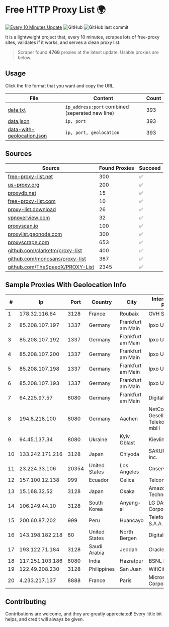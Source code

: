 
# Free HTTP Proxy List 🌍

[![Every 10 Minutes Update](https://github.com/mertguvencli/http-proxy-list/actions/workflows/main.yml/badge.svg?branch=main)](https://github.com/mertguvencli/http-proxy-list/actions/workflows/main.yml)
![GitHub](https://img.shields.io/github/license/mertguvencli/http-proxy-list)
![GitHub last commit](https://img.shields.io/github/last-commit/mertguvencli/http-proxy-list)

It is a lightweight project that, every 10 minutes, scrapes lots of free-proxy sites, validates if it works, and serves a clean proxy list.


> Scraper found **4768** proxies at the latest update. Usable proxies are below.

## Usage

Click the file format that you want and copy the URL.


|File|Content|Count|
|----|-------|-----|
|[data.txt](https://raw.githubusercontent.com/mertguvencli/http-proxy-list/main/proxy-list/data.txt)|`ip_address:port` combined (seperated new line)|393|
|[data.json](https://raw.githubusercontent.com/mertguvencli/http-proxy-list/main/proxy-list/data.json)|`ip, port`|393|
|[data-with-geolocation.json](https://raw.githubusercontent.com/mertguvencli/http-proxy-list/main/proxy-list/data-with-geolocation.json)|`ip, port, geolocation`|393|

## Sources

|Source|Found Proxies|Succeed|
|------|-------------|-------|
|[free-proxy-list.net](https://free-proxy-list.net)|300|✅|
|[us-proxy.org](https://www.us-proxy.org)|200|✅|
|[proxydb.net](http://proxydb.net)|15|✅|
|[free-proxy-list.com](https://free-proxy-list.com/?page=&port=&type%5B%5D=http&type%5B%5D=https&up_time=0&search=Search)|10|✅|
|[proxy-list.download](https://www.proxy-list.download/HTTP)|26|✅|
|[vpnoverview.com](https://vpnoverview.com/privacy/anonymous-browsing/free-proxy-servers)|32|✅|
|[proxyscan.io](https://www.proxyscan.io)|100|✅|
|[proxylist.geonode.com](https://proxylist.geonode.com/api/proxy-list?limit=300&page=1&sort_by=lastChecked&sort_type=desc&protocols=http,https)|300|✅|
|[proxyscrape.com](https://api.proxyscrape.com/v2/?request=displayproxies&protocol=http&timeout=10000&country=all&ssl=all&anonymity=all)|653|✅|
|[github.com/clarketm/proxy-list](https://raw.githubusercontent.com/clarketm/proxy-list/master/proxy-list-raw.txt)|400|✅|
|[github.com/monosans/proxy-list](https://raw.githubusercontent.com/monosans/proxy-list/main/proxies/http.txt)|387|✅|
|[github.com/TheSpeedX/PROXY-List](https://raw.githubusercontent.com/TheSpeedX/PROXY-List/master/http.txt)|2345|✅|


## Sample Proxies With Geolocation Info

|#|Ip|Port|Country|City|Internet Service Provider|
|-|--|----|-------|----|-------------------------|
|1|178.32.116.64|3128|France|Roubaix|OVH SAS|
|2|85.208.107.197|1337|Germany|Frankfurt am Main|Ipxo UK Limited|
|3|85.208.107.192|1337|Germany|Frankfurt am Main|Ipxo UK Limited|
|4|85.208.107.200|1337|Germany|Frankfurt am Main|Ipxo UK Limited|
|5|85.208.107.198|1337|Germany|Frankfurt am Main|Ipxo UK Limited|
|6|85.208.107.193|1337|Germany|Frankfurt am Main|Ipxo UK Limited|
|7|64.225.97.57|8080|Germany|Frankfurt am Main|DigitalOcean, LLC|
|8|194.8.218.100|8080|Germany|Aachen|NetCologne Gesellschaft fur Telekommunikation mbH|
|9|94.45.137.34|8080|Ukraine|Kyiv Oblast|Kievline LLC|
|10|133.242.171.216|3128|Japan|Chiyoda|SAKURA Internet Inc.|
|11|23.224.33.106|20354|United States|Los Angeles|Cnservers LLC|
|12|157.100.12.138|999|Ecuador|Celica|Telconet S.A|
|13|15.168.32.52|3128|Japan|Osaka|Amazon Technologies Inc.|
|14|106.249.44.10|3128|South Korea|Anyang-si|LG DACOM Corporation|
|15|200.60.87.202|999|Peru|Huancayo|Telefonica del Peru S.A.A.|
|16|143.198.182.218|80|United States|North Bergen|DigitalOcean, LLC|
|17|193.122.71.184|3128|Saudi Arabia|Jeddah|Oracle Corporation|
|18|117.251.103.186|8080|India|Hazratpur|BSNL Internet|
|19|122.49.208.230|3128|Philippines|San Juan|WifiCity, Inc|
|20|4.233.217.137|8888|France|Paris|Microsoft Corporation|



## Contributing

Contributions are welcome, and they are greatly appreciated! Every
little bit helps, and credit will always be given.

